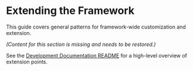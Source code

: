 # Extending the Framework

This guide covers general patterns for framework-wide customization and extension.

*(Content for this section is missing and needs to be restored.)*

See the [Development Documentation README](README.md) for a high-level overview of extension points.